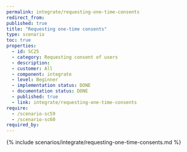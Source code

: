```yaml
---
permalink: integrate/requesting-one-time-consents
redirect_from:
published: true
title: "Requesting one-time consents"
type: scenario
toc: true
properties:
  - id: SC25
  - category: Requesting consent of users
  - description:
  - customer: All
  - component: integrate
  - level: Beginner
  - implementation status: DONE
  - documentation status: DONE
  - published: true
  - link: integrate/requesting-one-time-consents
require:
  - /scenario-sc59
  - /scenario-sc60
required_by:
---
```


{% include scenarios/integrate/requesting-one-time-consents.md %}
